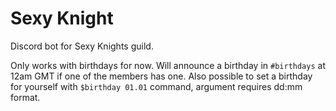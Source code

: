 # Sexy Knight
Discord bot for Sexy Knights guild.

Only works with birthdays for now.
Will announce a birthday in `#birthdays` at 12am GMT if one of the members has one.
Also possible to set a birthday for yourself with `$birthday 01.01` command, argument requires dd:mm format.
